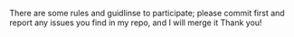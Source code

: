 There are some rules and guidlinse to participate; please commit first and report any issues you find in my repo,
and I will merge it
Thank you!
